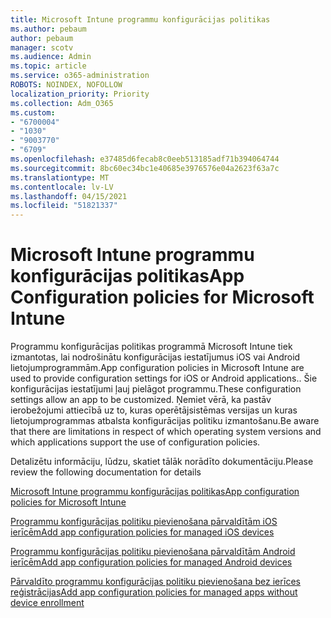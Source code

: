 ```yaml
---
title: Microsoft Intune programmu konfigurācijas politikas
ms.author: pebaum
author: pebaum
manager: scotv
ms.audience: Admin
ms.topic: article
ms.service: o365-administration
ROBOTS: NOINDEX, NOFOLLOW
localization_priority: Priority
ms.collection: Adm_O365
ms.custom:
- "6700004"
- "1030"
- "9003770"
- "6709"
ms.openlocfilehash: e37485d6fecab8c0eeb513185adf71b394064744
ms.sourcegitcommit: 8bc60ec34bc1e40685e3976576e04a2623f63a7c
ms.translationtype: MT
ms.contentlocale: lv-LV
ms.lasthandoff: 04/15/2021
ms.locfileid: "51821337"
---
```

# <a name="app-configuration-policies-for-microsoft-intune"></a><span data-ttu-id="8c7d6-102">Microsoft Intune programmu konfigurācijas politikas</span><span class="sxs-lookup"><span data-stu-id="8c7d6-102">App Configuration policies for Microsoft Intune</span></span>

<span data-ttu-id="8c7d6-103">Programmu konfigurācijas politikas programmā Microsoft Intune tiek izmantotas, lai nodrošinātu konfigurācijas iestatījumus iOS vai Android lietojumprogrammām.</span><span class="sxs-lookup"><span data-stu-id="8c7d6-103">App configuration policies in Microsoft Intune are used to provide configuration settings for iOS or Android applications..</span></span> <span data-ttu-id="8c7d6-104">Šie konfigurācijas iestatījumi ļauj pielāgot programmu.</span><span class="sxs-lookup"><span data-stu-id="8c7d6-104">These configuration settings allow an app to be customized.</span></span> <span data-ttu-id="8c7d6-105">Ņemiet vērā, ka pastāv ierobežojumi attiecībā uz to, kuras operētājsistēmas versijas un kuras lietojumprogrammas atbalsta konfigurācijas politiku izmantošanu.</span><span class="sxs-lookup"><span data-stu-id="8c7d6-105">Be aware that there are limitations in respect of which operating system versions and which applications support the use of configuration policies.</span></span>

<span data-ttu-id="8c7d6-106">Detalizētu informāciju, lūdzu, skatiet tālāk norādīto dokumentāciju.</span><span class="sxs-lookup"><span data-stu-id="8c7d6-106">Please review the following documentation for details</span></span>

[<span data-ttu-id="8c7d6-107">Microsoft Intune programmu konfigurācijas politikas</span><span class="sxs-lookup"><span data-stu-id="8c7d6-107">App configuration policies for Microsoft Intune</span></span>](https://docs.microsoft.com/intune/app-configuration-policies-overview)  

[<span data-ttu-id="8c7d6-108">Programmu konfigurācijas politiku pievienošana pārvaldītām iOS ierīcēm</span><span class="sxs-lookup"><span data-stu-id="8c7d6-108">Add app configuration policies for managed iOS devices</span></span>](https://docs.microsoft.com/intune/app-configuration-policies-use-ios)  

[<span data-ttu-id="8c7d6-109">Programmu konfigurācijas politiku pievienošana pārvaldītām Android ierīcēm</span><span class="sxs-lookup"><span data-stu-id="8c7d6-109">Add app configuration policies for managed Android devices</span></span>](https://docs.microsoft.com/intune/app-configuration-policies-use-android)

[<span data-ttu-id="8c7d6-110">Pārvaldīto programmu konfigurācijas politiku pievienošana bez ierīces reģistrācijas</span><span class="sxs-lookup"><span data-stu-id="8c7d6-110">Add app configuration policies for managed apps without device enrollment</span></span>](https://docs.microsoft.com/intune/app-configuration-policies-managed-app)
